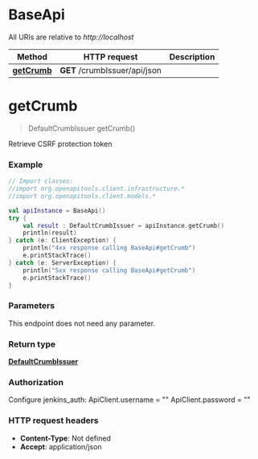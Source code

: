 # BaseApi

All URIs are relative to *http://localhost*

Method | HTTP request | Description
------------- | ------------- | -------------
[**getCrumb**](BaseApi.md#getCrumb) | **GET** /crumbIssuer/api/json | 


<a id="getCrumb"></a>
# **getCrumb**
> DefaultCrumbIssuer getCrumb()



Retrieve CSRF protection token

### Example
```kotlin
// Import classes:
//import org.openapitools.client.infrastructure.*
//import org.openapitools.client.models.*

val apiInstance = BaseApi()
try {
    val result : DefaultCrumbIssuer = apiInstance.getCrumb()
    println(result)
} catch (e: ClientException) {
    println("4xx response calling BaseApi#getCrumb")
    e.printStackTrace()
} catch (e: ServerException) {
    println("5xx response calling BaseApi#getCrumb")
    e.printStackTrace()
}
```

### Parameters
This endpoint does not need any parameter.

### Return type

[**DefaultCrumbIssuer**](DefaultCrumbIssuer.md)

### Authorization


Configure jenkins_auth:
    ApiClient.username = ""
    ApiClient.password = ""

### HTTP request headers

 - **Content-Type**: Not defined
 - **Accept**: application/json

